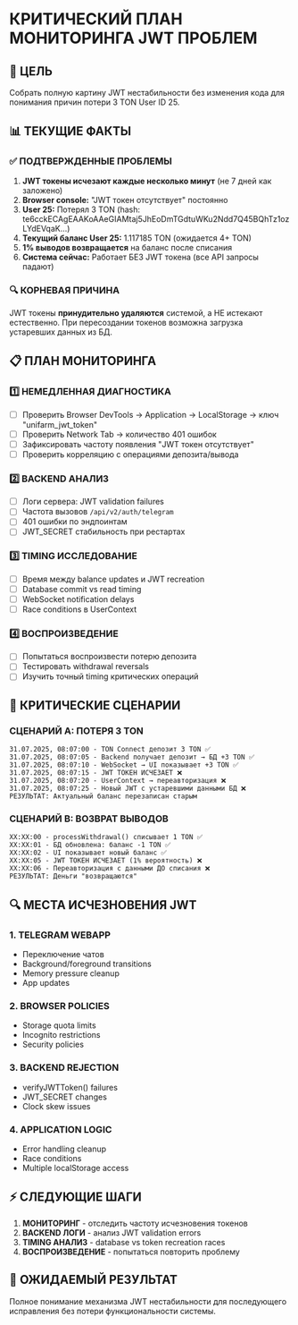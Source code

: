 # КРИТИЧЕСКИЙ ПЛАН МОНИТОРИНГА JWT ПРОБЛЕМ

## 🎯 ЦЕЛЬ
Собрать полную картину JWT нестабильности без изменения кода для понимания причин потери 3 TON User ID 25.

## 📊 ТЕКУЩИЕ ФАКТЫ

### ✅ ПОДТВЕРЖДЕННЫЕ ПРОБЛЕМЫ
1. **JWT токены исчезают каждые несколько минут** (не 7 дней как заложено)
2. **Browser console:** "JWT токен отсутствует" постоянно
3. **User 25:** Потерял 3 TON (hash: te6cckECAgEAAKoAAeGIAMtaj5JhEoDmTGdtuWKu2Ndd7Q45BQhTz1ozLYdEVqaK...)
4. **Текущий баланс User 25:** 1.117185 TON (ожидается 4+ TON)
5. **1% выводов возвращается** на баланс после списания
6. **Система сейчас:** Работает БЕЗ JWT токена (все API запросы падают)

### 🔍 КОРНЕВАЯ ПРИЧИНА
JWT токены **принудительно удаляются** системой, а НЕ истекают естественно. При пересоздании токенов возможна загрузка устаревших данных из БД.

## 📋 ПЛАН МОНИТОРИНГА

### 1️⃣ НЕМЕДЛЕННАЯ ДИАГНОСТИКА
- [ ] Проверить Browser DevTools → Application → LocalStorage → ключ "unifarm_jwt_token"
- [ ] Проверить Network Tab → количество 401 ошибок
- [ ] Зафиксировать частоту появления "JWT токен отсутствует" 
- [ ] Проверить корреляцию с операциями депозита/вывода

### 2️⃣ BACKEND АНАЛИЗ  
- [ ] Логи сервера: JWT validation failures
- [ ] Частота вызовов `/api/v2/auth/telegram`
- [ ] 401 ошибки по эндпоинтам
- [ ] JWT_SECRET стабильность при рестартах

### 3️⃣ TIMING ИССЛЕДОВАНИЕ
- [ ] Время между balance updates и JWT recreation
- [ ] Database commit vs read timing
- [ ] WebSocket notification delays
- [ ] Race conditions в UserContext

### 4️⃣ ВОСПРОИЗВЕДЕНИЕ
- [ ] Попытаться воспроизвести потерю депозита
- [ ] Тестировать withdrawal reversals
- [ ] Изучить точный timing критических операций

## 🚨 КРИТИЧЕСКИЕ СЦЕНАРИИ

### СЦЕНАРИЙ A: ПОТЕРЯ 3 TON
```
31.07.2025, 08:07:00 - TON Connect депозит 3 TON ✅
31.07.2025, 08:07:05 - Backend получает депозит → БД +3 TON ✅  
31.07.2025, 08:07:10 - WebSocket → UI показывает +3 TON ✅
31.07.2025, 08:07:15 - JWT ТОКЕН ИСЧЕЗАЕТ ❌
31.07.2025, 08:07:20 - UserContext → переавторизация ❌
31.07.2025, 08:07:25 - Новый JWT с устаревшими данными БД ❌
РЕЗУЛЬТАТ: Актуальный баланс перезаписан старым
```

### СЦЕНАРИЙ B: ВОЗВРАТ ВЫВОДОВ
```
XX:XX:00 - processWithdrawal() списывает 1 TON ✅
XX:XX:01 - БД обновлена: баланс -1 TON ✅
XX:XX:02 - UI показывает новый баланс ✅
XX:XX:05 - JWT ТОКЕН ИСЧЕЗАЕТ (1% вероятность) ❌
XX:XX:06 - Переавторизация с данными ДО списания ❌
РЕЗУЛЬТАТ: Деньги "возвращаются"
```

## 🔍 МЕСТА ИСЧЕЗНОВЕНИЯ JWT

### 1. TELEGRAM WEBAPP
- Переключение чатов
- Background/foreground transitions
- Memory pressure cleanup
- App updates

### 2. BROWSER POLICIES
- Storage quota limits
- Incognito restrictions
- Security policies

### 3. BACKEND REJECTION
- verifyJWTToken() failures
- JWT_SECRET changes
- Clock skew issues

### 4. APPLICATION LOGIC
- Error handling cleanup
- Race conditions
- Multiple localStorage access

## ⚡ СЛЕДУЮЩИЕ ШАГИ

1. **МОНИТОРИНГ** - отследить частоту исчезновения токенов
2. **BACKEND ЛОГИ** - анализ JWT validation errors
3. **TIMING АНАЛИЗ** - database vs token recreation races
4. **ВОСПРОИЗВЕДЕНИЕ** - попытаться повторить проблему

## 🎯 ОЖИДАЕМЫЙ РЕЗУЛЬТАТ
Полное понимание механизма JWT нестабильности для последующего исправления без потери функциональности системы.